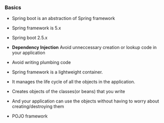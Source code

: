 ### Basics

* Spring boot is an abstraction of Spring framework
* Spring framework is 5.x
* Spring boot 2.5.x

* __Dependency Injection__ Avoid unneccessary creation or lookup code in your application
* Avoid writing plumbing code 
* Spring framework is a lightweight container. 
* It manages the life cycle of all the objects in the application.
* Creates objects of the classes(or beans) that you write
* And your application can use the objects without having to worry about creating/destroying them
* POJO framework